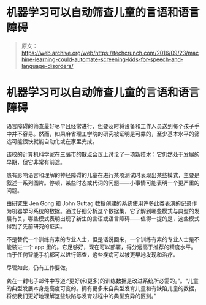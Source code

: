 # 机器学习可以自动筛查儿童的言语和语言障碍

> 原文：<https://web.archive.org/web/https://techcrunch.com/2016/09/23/machine-learning-could-automate-screening-kids-for-speech-and-language-disorders/>

# 机器学习可以自动筛查儿童的言语和语言障碍

语言障碍的筛查最好尽早且经常进行，但要及时将设备和工作人员送到每个孩子手中并不容易。然而，如果麻省理工学院的研究被证明是可靠的，至少基本水平的筛选可能很快就能自动化或在家里完成。

该校的计算机科学家在三藩市的[散点](https://web.archive.org/web/20221129060311/http://www.interspeech2016.org/)会议上讨论了一项新技术；它仍然处于发展的早期，但它非常有前途。

患有影响语言和理解的神经障碍的儿童在进行某项测试时表现出某些模式，主要是叙述一系列图片。停顿，某些时态或代词的问题——小事情可能表明一个更严重的问题。

由研究生 Jen Gong 和 John Guttag 教授创建的系统使用许多此类表演的记录作为机器学习系统的数据。通过仔细分析这个数据集，它了解到哪些模式与典型的发展有关，哪些模式表明出现了新生的言语或语言障碍——值得一提的是，这些模式得到了先前研究的证实。

不是替代一个训练有素的专业人士，但是话说回来，一个训练有素的专业人士是不能装进一个 app 里的。它足够好，现在可以部署，得分远高于推荐的精度水平。由于任何智能手机都可以进行筛查，这些疾病可以被更早地发现和治疗。

尽管如此，仍有工作要做。

龚在一封电子邮件中写道:“更好(和更多)的训练数据是改进系统所必需的。”。“儿童的典型发展本身是高度可变的。拥有更多来自典型发育儿童和有缺陷儿童的数据，将使我们更好地理解这些缺陷与发育过程中的典型变异的区别。”